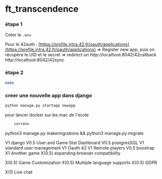 # ft_transcendence

### étape 1
Créer le `.env`

Pour le 42auth :
[https://profile.intra.42.fr/oauth/applications](https://profile.intra.42.fr/oauth/applications)
=> Register new app, puis on récupère le UID et le secret
=> redirect uri
http://localhost:8042/42callback
http://localhost:8042/42sync

### étape 2
```bash
make
```

### creer une nouvelle app dans django
```bash
python manage.py startapp newapp
```


pour lancer docker sur les mac de l'ecole  
```bash
	correnv
```

python3 manage.py makemigrations && python3 manage.py migrate

V1		django
V0.5	User and Game Stat Dashboard
V0.5	postgresSQL
V1		standard user management
V1		Oauth 42
V1		Remote players
V0.5	boostrap
X1		Another game
X(0.5)	expanding browser compatibility


X(0.5)	Game Customization
X(0.5)	Multiple language supports
X(0.5) GDPR

X(1)	Live chat

